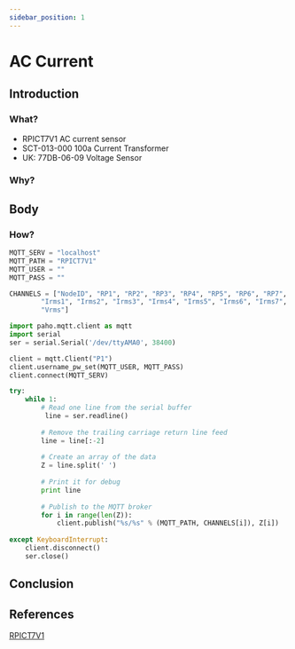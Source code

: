 ```yaml
---
sidebar_position: 1
---
```


# AC Current

## Introduction

### What?

- RPICT7V1 AC current sensor 
- SCT-013-000 100a Current Transformer
- UK: 77DB-06-09 Voltage Sensor

### Why?

## Body

### How?


``` python
MQTT_SERV = "localhost"
MQTT_PATH = "RPICT7V1"
MQTT_USER = ""
MQTT_PASS = ""

CHANNELS = ["NodeID", "RP1", "RP2", "RP3", "RP4", "RP5", "RP6", "RP7",
		"Irms1", "Irms2", "Irms3", "Irms4", "Irms5", "Irms6", "Irms7",
		"Vrms"]

import paho.mqtt.client as mqtt
import serial
ser = serial.Serial('/dev/ttyAMA0', 38400)

client = mqtt.Client("P1")
client.username_pw_set(MQTT_USER, MQTT_PASS)
client.connect(MQTT_SERV)

try:
 	while 1:
 		# Read one line from the serial buffer
		 line = ser.readline()
	 
	 	# Remove the trailing carriage return line feed
	 	line = line[:-2]
	 
	 	# Create an array of the data
	 	Z = line.split(' ')
	 
	 	# Print it for debug
	 	print line
	 
		# Publish to the MQTT broker
 		for i in range(len(Z)):
 			client.publish("%s/%s" % (MQTT_PATH, CHANNELS[i]), Z[i]) 
 
except KeyboardInterrupt:
	client.disconnect()
	ser.close()
```

## Conclusion

## References

[RPICT7V1](http://lechacal.com/wiki/index.php?title=Raspberrypi_Current_and_Temperature_Sensor_Adaptor#RPICT_Series)